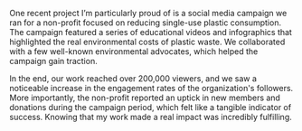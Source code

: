 One recent project I’m particularly proud of is a social media campaign we ran for a non-profit focused on reducing single-use plastic consumption. The campaign featured a series of educational videos and infographics that highlighted the real environmental costs of plastic waste. We collaborated with a few well-known environmental advocates, which helped the campaign gain traction.

In the end, our work reached over 200,000 viewers, and we saw a noticeable increase in the engagement rates of the organization's followers. More importantly, the non-profit reported an uptick in new members and donations during the campaign period, which felt like a tangible indicator of success. Knowing that my work made a real impact was incredibly fulfilling.